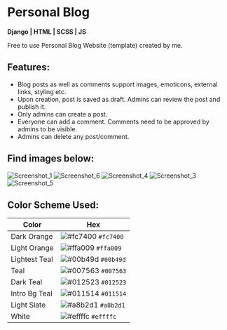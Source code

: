 # Personal Blog
**Django | HTML | SCSS | JS**

Free to use Personal Blog Website (template) created by me.

## Features:
- Blog posts as well as comments support images, emoticons, external links, styling etc.
- Upon creation, post is saved as draft. Admins can review the post and publish it.
- Only admins can create a post.
- Everyone can add a comment. Comments need to be approved by admins to be visible.
- Admins can delete any post/comment.

## Find images below:

![Screenshot_1](https://user-images.githubusercontent.com/55903466/94116991-50de7980-fe69-11ea-8c78-f3455a620f61.jpg)
![Screenshot_6](https://user-images.githubusercontent.com/55903466/94116998-52a83d00-fe69-11ea-90c1-e1d4881da38f.jpg)
![Screenshot_4](https://user-images.githubusercontent.com/55903466/94117003-550a9700-fe69-11ea-877b-e0b5f048f4d4.jpg)
![Screenshot_3](https://user-images.githubusercontent.com/55903466/94116999-53d96a00-fe69-11ea-8bf9-62ffe3e8d69b.jpg)
![Screenshot_5](https://user-images.githubusercontent.com/55903466/94117013-59cf4b00-fe69-11ea-8401-450f87642711.jpg)

## Color Scheme Used:

| Color          | Hex                                                                |
| -------------- | ------------------------------------------------------------------ |
| Dark Orange    | ![#fc7400](https://via.placeholder.com/10/fc7400?text=+) `#fc7400` |
| Light Orange   | ![#ffa009](https://via.placeholder.com/10/ffa009?text=+) `#ffa009` |
| Lightest Teal  | ![#00b49d](https://via.placeholder.com/10/00b49d?text=+) `#00b49d` |
| Teal           | ![#007563](https://via.placeholder.com/10/007563?text=+) `#007563` |
| Dark Teal      | ![#012523](https://via.placeholder.com/10/012523?text=+) `#012523` |
| Intro Bg Teal  | ![#011514](https://via.placeholder.com/10/011514?text=+) `#011514` |
| Light Slate    | ![#a8b2d1](https://via.placeholder.com/10/a8b2d1?text=+) `#a8b2d1` |
| White          | ![#effffc](https://via.placeholder.com/10/effffc?text=+) `#effffc` |
